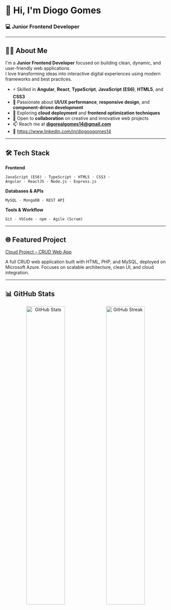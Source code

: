 # 👋 Hi, I'm Diogo Gomes  
### 💻 Junior Frontend Developer

---

## 👨‍💻 About Me  

I'm a **Junior Frontend Developer** focused on building clean, dynamic, and user-friendly web applications.  
I love transforming ideas into interactive digital experiences using modern frameworks and best practices.  

- ⚡ Skilled in **Angular**, **React**, **TypeScript**, **JavaScript (ES6)**, **HTML5**, and **CSS3**  
- 🎯 Passionate about **UI/UX performance**, **responsive design**, and **component-driven development**  
- 🌱 Exploring **cloud deployment** and **frontend optimization techniques**  
- 💬 Open to **collaboration** on creative and innovative web projects  
- 📫 Reach me at **digorealgomes14@gmail.com**  
- 🔗 https://www.linkedin.com/in/diogoogomes14

---

## 🛠️ Tech Stack  

**Frontend**  
```text
JavaScript (ES6) · TypeScript · HTML5 · CSS3 ·  
Angular · ReactJS · Node.js · Express.js
```
**Databases & APIs**
```text
MySQL · MongoDB · REST API
```
**Tools & Workflow**
```text
Git · VSCode · npm · Agile (Scrum)
```

---


## 🌐 Featured Project

[Cloud Project – CRUD Web App](https://github.com/DiogooGomes14/Cloud-Project)

A full CRUD web application built with HTML, PHP, and MySQL, deployed on Microsoft Azure.
Focuses on scalable architecture, clean UI, and cloud integration.

---


## 📊 GitHub Stats
<p align="center"> <img src="https://github-readme-stats.vercel.app/api?username=DiogooGomes14&show_icons=true&theme=github_dark&hide_border=true" alt="GitHub Stats" width="49%"> <img src="https://github-readme-streak-stats.herokuapp.com/?user=DiogooGomes14&theme=github-dark-blue&hide_border=true" alt="GitHub Streak" width="49%"> </p>
